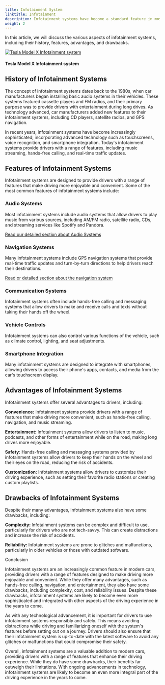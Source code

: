 ```yaml
---
title: Infotainment System
linktitle: Infotainment
description: Infotainment systems have become a standard feature in most modern cars. They combine entertainment and information functionalities, providing drivers with access to music, navigation, communication, and vehicle controls.
weight: 2
---
```

<!-- markdownlint-disable MD033 -->
 In this article, we will discuss the various aspects of infotainment systems, including their history, features, advantages, and drawbacks.


<figur>
    <a href="https://media.evkx.net/multimedia/technology/infotainment/teslamodelxinfotainment.jpg">
    <img src="https://media.evkx.net/multimedia/technology/infotainment/teslamodelxinfotainment_st.jpg" alt="Tesla Model X Infotainment system" title="Tesla Model X Infotainment system">
    </a>
    <figcaption><h4>Tesla Model X Infotainment system</h4></figcaption>
</figur>

## History of Infotainment Systems

The concept of infotainment systems dates back to the 1980s, when car manufacturers began installing basic audio systems in their vehicles. These systems featured cassette players and FM radios, and their primary purpose was to provide drivers with entertainment during long drives. As technology advanced, car manufacturers added new features to their infotainment systems, including CD players, satellite radios, and GPS navigation.

In recent years, infotainment systems have become increasingly sophisticated, incorporating advanced technology such as touchscreens, voice recognition, and smartphone integration. Today's infotainment systems provide drivers with a range of features, including music streaming, hands-free calling, and real-time traffic updates.

## Features of Infotainment Systems

Infotainment systems are designed to provide drivers with a range of features that make driving more enjoyable and convenient. Some of the most common features of infotainment systems include:

### Audio Systems

Most infotainment systems include audio systems that allow drivers to play music from various sources, including AM/FM radio, satellite radio, CDs, and streaming services like Spotify and Pandora.

[Read our detailed section about Audio Systems](audiosystem)

### Navigation Systems

Many infotainment systems include GPS navigation systems that provide real-time traffic updates and turn-by-turn directions to help drivers reach their destinations.

[Read or detailed section about the navigation system](navigation)

### Communication Systems

Infotainment systems often include hands-free calling and messaging systems that allow drivers to make and receive calls and texts without taking their hands off the wheel.

### Vehicle Controls

Infotainment systems can also control various functions of the vehicle, such as climate control, lighting, and seat adjustments.

### Smartphone Integration

Many infotainment systems are designed to integrate with smartphones, allowing drivers to access their phone's apps, contacts, and media from the car's touchscreen display.

## Advantages of Infotainment Systems

Infotainment systems offer several advantages to drivers, including:

**Convenience:** Infotainment systems provide drivers with a range of features that make driving more convenient, such as hands-free calling, navigation, and music streaming.

**Entertainment:** Infotainment systems allow drivers to listen to music, podcasts, and other forms of entertainment while on the road, making long drives more enjoyable.

**Safety:** Hands-free calling and messaging systems provided by infotainment systems allow drivers to keep their hands on the wheel and their eyes on the road, reducing the risk of accidents.

**Customization:** Infotainment systems allow drivers to customize their driving experience, such as setting their favorite radio stations or creating custom playlists.

## Drawbacks of Infotainment Systems

Despite their many advantages, infotainment systems also have some drawbacks, including:

**Complexity:** Infotainment systems can be complex and difficult to use, particularly for drivers who are not tech-savvy. This can create distractions and increase the risk of accidents.

**Reliability:** Infotainment systems are prone to glitches and malfunctions, particularly in older vehicles or those with outdated software.

Conclusion

Infotainment systems are an increasingly common feature in modern cars, providing drivers with a range of features designed to make driving more enjoyable and convenient. While they offer many advantages, such as hands-free calling, navigation, and entertainment, they also have some drawbacks, including complexity, cost, and reliability issues. Despite these drawbacks, infotainment systems are likely to become even more sophisticated and integrated with other aspects of the driving experience in the years to come.

As with any technological advancement, it is important for drivers to use infotainment systems responsibly and safely. This means avoiding distractions while driving and familiarizing oneself with the system's features before setting out on a journey. Drivers should also ensure that their infotainment system is up-to-date with the latest software to avoid any glitches or malfunctions that could compromise their safety.

Overall, infotainment systems are a valuable addition to modern cars, providing drivers with a range of features that enhance their driving experience. While they do have some drawbacks, their benefits far outweigh their limitations. With ongoing advancements in technology, infotainment systems are likely to become an even more integral part of the driving experience in the years to come.